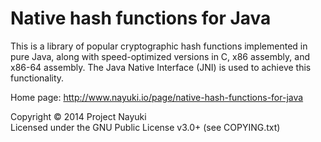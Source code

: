 Native hash functions for Java
==============================

This is a library of popular cryptographic hash functions implemented in
pure Java, along with speed-optimized versions in C, x86 assembly, and
x86-64 assembly. The Java Native Interface (JNI) is used to achieve this
functionality.

Home page: http://www.nayuki.io/page/native-hash-functions-for-java

Copyright © 2014 Project Nayuki  
Licensed under the GNU Public License v3.0+ (see COPYING.txt)
